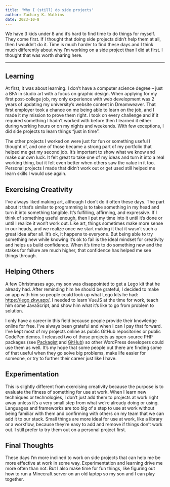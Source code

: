 ```yaml
---
title: 'Why I (still) do side projects'
author: Zachary K. Watkins
date: 2023-10-8
---
```


We have 3 kids under 8 and it’s hard to find time to do things for myself. They come first. If I thought that doing side projects didn’t help them at all, then I wouldn’t do it. Time is much harder to find these days and I think much differently about why I’m working on a side project than I did at first. I thought that was worth sharing here.

---

## Learning

At first, it was about learning. I don’t have a computer science degree – just a BFA in studio art with a focus on graphic design. When applying for my first post-college job, my only experience with web development was 2 years of updating my university’s website content in Dreamweaver. That first employer took a chance on me being able to learn on the job, and I made it my mission to prove them right. I took on every challenge and if it required something I hadn’t worked with before then I learned it either during working hours or on my nights and weekends. With few exceptions, I did side projects to learn things “just in time”.

The other projects I worked on were just for fun or something useful I thought of, and one of those became a strong part of my portfolio that helped me get my second job. It’s important to show what we know and make our own luck. It felt great to take one of my ideas and turn it into a real working thing, but it felt even better when others saw the value in it too. Personal projects I made that didn’t work out or get used still helped me learn skills I would use again.

## Exercising Creativity

I’ve always liked making art, although I don’t do it often these days. The part about it that’s similar to programming is to take something in my head and turn it into something tangible. It’s fulfilling, affirming, and expressive. If I think of something useful enough, then I put my time into it until it’s done or until I realize it won’t work out. Like art, things sometimes make more sense in our heads, and we realize once we start making it that it wasn’t such a great idea after all. It’s ok, it happens to everyone. But being able to try something new while knowing it’s ok to fail is the ideal mindset for creativity and helps us build confidence. When it’s time to do something new and the stakes for failure are much higher, that confidence has helped me see things through.

## Helping Others

A few Christmases ago, my son was disappointed to get a Lego kit that he already had. After reminding him he should be grateful, I decided to make an app with him so people could look up what Lego kits he had: https://lego.zkw.app/. I needed to learn VueJS at the time for work, teach him some JavaScript, and show him what it’s like to go from problem to solution.

I only have a career in this field because people provide their knowledge online for free. I’ve always been grateful and when I can I pay that forward. I’ve kept most of my projects online as public GitHub repositories or public CodePen demos. I released two of those projects as open-source PHP packages (see [Packagist](https://packagist.org/users/zachwatkins/) and [GitHub](https://github.com/orgs/thoughtful-web/repositories)) so other WordPress developers could use them as well. It’s my hope that some people out there are finding some of that useful when they go solve big problems, make life easier for someone, or try to further their career just like I have.

## Experimentation

This is slightly different from exercising creativity because the purpose is to evaluate the fitness of something for use at work. When I learn new techniques or technologies, I don’t just add them to projects at work right away unless it’s a very small step from what we’re already doing or using. Languages and frameworks are too big of a step to use at work without being familiar with them and confirming with others on my team that we can add it to our stack. Small things are more ideal for use at work, like a library or a workflow, because they’re easy to add and remove if things don’t work out. I still prefer to try them out on a personal project first.

## Final Thoughts

These days I’m more inclined to work on side projects that can help me be more effective at work in some way. Experimentation and learning drive me more often than not. But I also make time for fun things, like figuring out how to run a Minecraft server on an old laptop so my son and I can play together.
